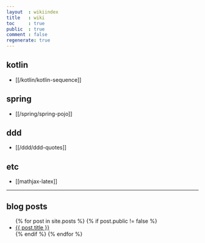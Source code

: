 ```yaml
---
layout  : wikiindex
title   : wiki
toc     : true
public  : true
comment : false
regenerate: true
---
```


## kotlin

* [[/kotlin/kotlin-sequence]]

## spring

* [[/spring/spring-pojo]]

## ddd

* [[/ddd/ddd-quotes]]

## etc

* [[mathjax-latex]]

---

## blog posts
<div>
    <ul>
{% for post in site.posts %}
    {% if post.public != false %}
        <li>
            <a class="post-link" href="{{ post.url | prepend: site.baseurl }}">
                {{ post.title }}
            </a>
        </li>
    {% endif %}
{% endfor %}
    </ul>
</div>

